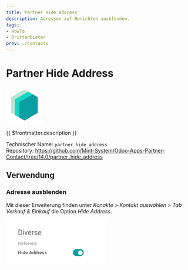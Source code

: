 ```yaml
---
title: Partner Hide Address
description: Adressen auf Berichten ausblenden.
tags:
- HowTo
- Drittanbieter
prev: ./contacts
---
```

# Partner Hide Address
![](attachments/icons_odoo_mint_system.png)

{{ $frontmatter.description }}

Technischer Name: `partner_hide_address`\
Repository: <https://github.com/Mint-System/Odoo-Apps-Partner-Contact/tree/14.0/partner_hide_address>

## Verwendung

### Adresse ausblenden

Mit dieser Erweiterung finden unter *Konakte > Kontakt auswählen > Tab Verkauf & Einkauf* die Option *Hide Address*.

![](attachments/Partner%20Hide%20Address.png)